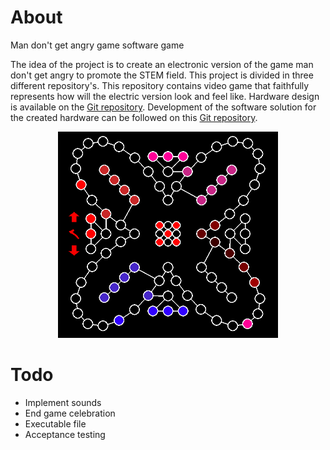 # About
Man don't get angry game software game

The idea of the project is to create an electronic version of the game man don't get angry to promote the STEM field.
This project is divided in three different repository's. This repository contains video game that faithfully represents
how will the electric version look and feel like. 
Hardware design is available on the [Git repository](https://github.com/Zvonimir96/LUDO-Python). 
Development of the software solution for the created hardware can be followed on this 
[Git repository](https://github.com/Zvonimir96/LUDO-Atmega).

<p align="center">
  <img src="img.png" width="70%">
</p>

# Todo
- Implement sounds
- End game celebration
- Executable file
- Acceptance testing